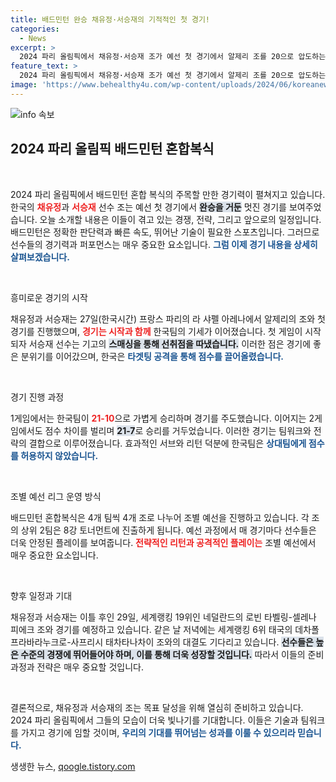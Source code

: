 ```yaml
---
title: 배드민턴 완승 채유정·서승재의 기적적인 첫 경기!
categories:
  - News
excerpt: >
  2024 파리 올림픽에서 채유정·서승재 조가 예선 첫 경기에서 알제리 조를 20으로 압도하는 완승을 거두었습니다. 강력한 스매싱으로 시작된 이들의 경기, 다음 대결이 더욱 기대됩니다!
feature_text: >
  2024 파리 올림픽에서 채유정·서승재 조가 예선 첫 경기에서 알제리 조를 20으로 압도하는 완승을 거두었습니다. 강력한 스매싱으로 시작된 이들의 경기, 다음 대결이 더욱 기대됩니다!
image: 'https://www.behealthy4u.com/wp-content/uploads/2024/06/koreanews.jpg'
---
```


<p><img src="https://www.behealthy4u.com/wp-content/uploads/2024/06/koreanews.jpg" alt="info 속보" /></p>

<h2 data-ke-size="size26">2024 파리 올림픽 배드민턴 혼합복식</h2>

<p data-ke-size="size16">&nbsp;</p>

<p>2024 파리 올림픽에서 배드민턴 혼합 복식의 주목할 만한 경기력이 펼쳐지고 있습니다. 한국의 <b><span style="color: #ee2323;">채유정</span></b>과 <b><span style="color: #ee2323;">서승재</span></b> 선수 조는 예선 첫 경기에서 <b><span style="background-color: #21538527;">완승을 거둔</span></b> 멋진 경기를 보여주었습니다. 오늘 소개할 내용은 이들이 겪고 있는 경쟁, 전략, 그리고 앞으로의 일정입니다. 배드민턴은 정확한 판단력과 빠른 속도, 뛰어난 기술이 필요한 스포츠입니다. 그러므로 선수들의 경기력과 퍼포먼스는 매우 중요한 요소입니다. <b><span style="color: #1a5490;">그럼 이제 경기 내용을 상세히 살펴보겠습니다.</span></b> </p>

<p data-ke-size="size16">&nbsp;</p>

<p>흥미로운 경기의 시작</p>

<p>채유정과 서승재는 27일(한국시간) 프랑스 파리의 라 샤펠 아레나에서 알제리의 조와 첫 경기를 진행했으며, <b><span style="color: #ee2323;">경기는 시작과 함께</span></b> 한국팀의 기세가 이어졌습니다. 첫 게임이 시작되자 서승재 선수는 기고의 <b><span style="background-color: #21538527;">스매싱을 통해 선취점을 따냈습니다.</span></b> 이러한 점은 경기에 좋은 분위기를 이어갔으며, 한국은 <b><span style="color: #1a5490;">타겟팅 공격을 통해 점수를 끌어올렸습니다.</span></b> </p>

<p data-ke-size="size16">&nbsp;</p>

<p>경기 진행 과정</p>

<p>1게임에서는 한국팀이 <b><span style="color: #ee2323;">21-10</span></b>으로 가볍게 승리하며 경기를 주도했습니다. 이어지는 2게임에서도 점수 차이를 벌리며 <b><span style="background-color: #21538527;">21-7</span></b>로 승리를 거두었습니다. 이러한 경기는 팀워크와 전략의 결합으로 이루어졌습니다. 효과적인 서브와 리턴 덕분에 한국팀은 <b><span style="color: #1a5490;">상대팀에게 점수를 허용하지 않았습니다.</span></b></p>

<p data-ke-size="size16">&nbsp;</p>

<p>조별 예선 리그 운영 방식</p>

<p>배드민턴 혼합복식은 4개 팀씩 4개 조로 나누어 조별 예선을 진행하고 있습니다. 각 조의 상위 2팀은 8강 토너먼트에 진출하게 됩니다. 예선 과정에서 매 경기마다 선수들은 더욱 안정된 플레이를 보여줍니다. <b><span style="color: #ee2323;">전략적인 리턴과 공격적인 플레이는</span></b> 조별 예선에서 매우 중요한 요소입니다.</p>

<p data-ke-size="size16">&nbsp;</p>

<p>향후 일정과 기대</p>

<p>채유정과 서승재는 이틀 후인 29일, 세계랭킹 19위인 네덜란드의 로빈 타벨링-셀레나 피에크 조와 경기를 예정하고 있습니다. 같은 날 저녁에는 세계랭킹 6위 태국의 데차폴 프라바라누크로-사프리시 태차타나차이 조와의 대결도 기다리고 있습니다. <b><span style="background-color: #21538527;">선수들은 높은 수준의 경쟁에 뛰어들어야 하며, 이를 통해 더욱 성장할 것입니다.</span></b> 따라서 이들의 준비 과정과 전략은 매우 중요할 것입니다.</p>

<p data-ke-size="size16">&nbsp;</p>

<p>결론적으로, 채유정과 서승재의 조는 목표 달성을 위해 열심히 준비하고 있습니다. 2024 파리 올림픽에서 그들의 모습이 더욱 빛나기를 기대합니다. 이들은 기술과 팀워크를 가지고 경기에 임할 것이며, <b><span style="color: #1a5490;">우리의 기대를 뛰어넘는 성과를 이룰 수 있으리라 믿습니다.</span></b></p>
생생한 뉴스, <a href="https://qoogle.tistory.com" rel="dofollow">qoogle.tistory.com</a>


